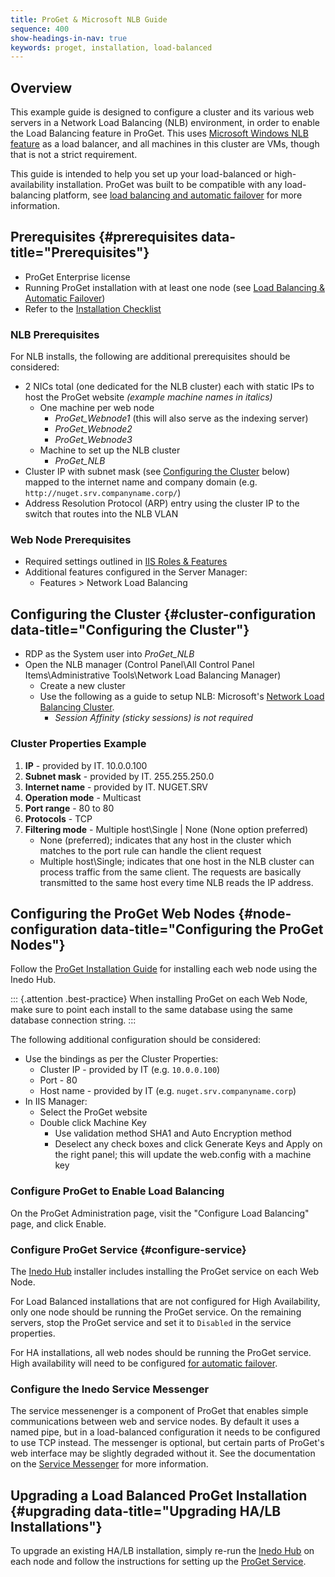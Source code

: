 ```yaml
---
title: ProGet & Microsoft NLB Guide
sequence: 400
show-headings-in-nav: true
keywords: proget, installation, load-balanced
---
```


## Overview

This example guide is designed to configure a cluster and its various web servers in a Network Load Balancing (NLB) environment, in order to enable the Load Balancing feature in ProGet. This uses [Microsoft Windows NLB feature](https://docs.microsoft.com/en-us/windows-server/networking/technologies/network-load-balancing) as a load balancer, and all machines in this cluster are VMs, though that is not a strict requirement.

This guide is intended to help you set up your load-balanced or high-availability installation.  ProGet was built to be compatible with any load-balancing platform, see [load balancing and automatic failover](/docs/proget/installation/load-balancing-and-automatic-failover) for more information.

## Prerequisites {#prerequisites data-title="Prerequisites"}

 - ProGet Enterprise license
 - Running ProGet installation with at least one node (see [Load Balancing & Automatic Failover](/docs/proget/installation/load-balancing-and-automatic-failover))
 - Refer to the [Installation Checklist](/docs/proget/installation/installation-guide#pre-install )

### NLB Prerequisites

For NLB installs, the following are additional prerequisites should be considered:

 - 2 NICs total (one dedicated for the NLB cluster) each with static IPs to host the ProGet website *(example machine names in italics)*
    - One machine per web node
        - _ProGet_Webnode1_ (this will also serve as the indexing server)
        - _ProGet_Webnode2_
        - _ProGet_Webnode3_
    - Machine to set up the NLB cluster
        - _ProGet_NLB_
 - Cluster IP with subnet mask (see [Configuring the Cluster](#cluster-configuration) below) mapped to the internet name and company domain (e.g. `http://nuget.srv.companyname.corp/`)
 - Address Resolution Protocol (ARP) entry using the cluster IP to the switch that routes into the NLB VLAN

### Web Node Prerequisites

 - Required settings outlined in [IIS Roles & Features](/docs/various/iis/roles-and-features)
 - Additional features configured in the Server Manager:
   - Features > Network Load Balancing

## Configuring the Cluster {#cluster-configuration data-title="Configuring the Cluster"}

 - RDP as the System user into _ProGet_NLB_
 - Open the NLB manager (Control Panel\All Control Panel Items\Administrative Tools\Network Load Balancing Manager)
    - Create a new cluster
    - Use the following as a guide to setup NLB: Microsoft's [Network Load Balancing Cluster](https://technet.microsoft.com/en-us/library/cc771008.aspx).
        - *Session Affinity (sticky sessions) is not required*

### Cluster Properties Example

1. **IP** - provided by IT. 10.0.0.100
2. **Subnet mask** - provided by IT. 255.255.250.0
3. **Internet name** - provided by IT. NUGET.SRV
4. **Operation mode** - Multicast
5. **Port range** - 80 to 80
6. **Protocols** - TCP
7. **Filtering mode** - Multiple host\Single | None (None option preferred)
    - None (preferred); indicates that any host in the cluster which matches to the port rule can handle the client request
    - Multiple host\Single; indicates that one host in the NLB cluster can process traffic from the same client. The requests are basically transmitted to the same host every time NLB reads the IP address.

## Configuring the ProGet Web Nodes {#node-configuration data-title="Configuring the ProGet Nodes"}

Follow the [ProGet Installation Guide](/docs/proget/installation/installation-guide) for installing each web node using the Inedo Hub. 

::: {.attention .best-practice}
When installing ProGet on each Web Node, make sure to point each install to the same database using the same database connection string.
:::

The following additional configuration should be considered:

 - Use the bindings as per the Cluster Properties:
   - Cluster IP - provided by IT (e.g. `10.0.0.100`)
   - Port - 80
   - Host name - provided by IT (e.g. `nuget.srv.companyname.corp`)
 - In IIS Manager:
    - Select the ProGet website
    - Double click Machine Key
        - Use validation method SHA1 and Auto Encryption method
        - Deselect any check boxes and click Generate Keys and Apply on the right panel; this will update the web.config with a machine key

### Configure ProGet to Enable Load Balancing 

On the ProGet Administration page, visit the "Configure Load Balancing" page, and click Enable.

### Configure ProGet Service {#configure-service}

The [Inedo Hub](/docs/proget/installation/installation-guide) installer includes installing the ProGet service on each Web Node.  

For Load Balanced installations that are not configured for High Availability, only one node should be running the ProGet service.  On the remaining servers, stop the ProGet service and set it to `Disabled` in the service properties.

For HA installations, all web nodes should be running the ProGet service.  High availability will need to be configured [for automatic failover](/docs/proget/installation/load-balancing-and-automatic-failover).

### Configure the Inedo Service Messenger

The service messenenger is a component of ProGet that enables simple communications between web and service nodes. By default it uses a named pipe, but in a load-balanced configuration it needs to be configured to use TCP instead. The messenger is optional, but certain parts of ProGet's web interface may be slightly degraded without it. See the documentation on the [Service Messenger](/docs/proget/installation/installation-guide/service-messenger) for more information.

## Upgrading a Load Balanced ProGet Installation {#upgrading data-title="Upgrading HA/LB Installations"}

To upgrade an existing HA/LB installation, simply re-run the [Inedo Hub](/docs/proget/installation/installation-guide) on each node and follow the instructions for setting up the [ProGet Service](#configure-service).
